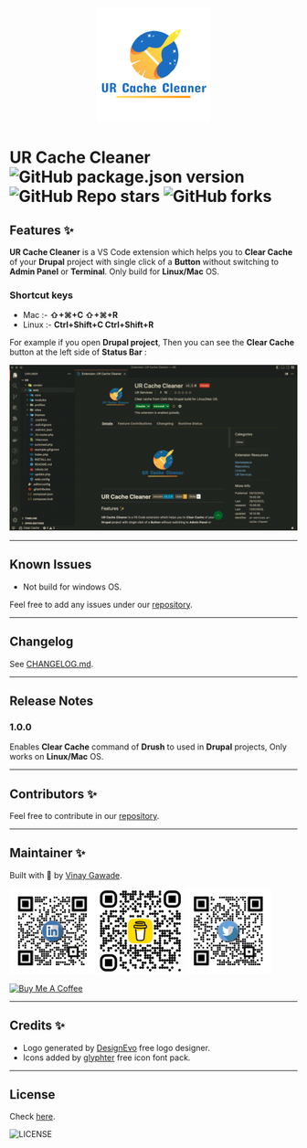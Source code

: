 <h1 align="center">
  <br>
    <img src="assets/images/logo-transparent.png" alt="logo" width="200">
  <br>
</h1>

# **UR Cache Cleaner** ![GitHub package.json version](https://img.shields.io/github/package-json/v/vinugawade/ur-cache-cleaner?style=flat-square) ![GitHub Repo stars](https://img.shields.io/github/stars/vinugawade/ur-cache-cleaner?color=yellow&style=flat-square) ![GitHub forks](https://img.shields.io/github/forks/vinugawade/ur-cache-cleaner?color=white&style=flat-square)

## Features ✨

**UR Cache Cleaner** is a VS Code extension which helps you to **Clear Cache** of your **Drupal** project with single click of a **Button** without switching to **Admin Panel** or **Terminal**. Only build for **Linux/Mac** OS.

### Shortcut keys

- Mac :- **⇧+⌘+C ⇧+⌘+R**
- Linux :- **Ctrl+Shift+C Ctrl+Shift+R**

For example if you open **Drupal project**, Then you can see the **Clear Cache** button at the left side of **Status Bar** :

![Clear Your Cache](assets/images/feature.gif)

---

## Known Issues

- Not build for windows OS.

Feel free to add any issues under our [repository](https://github.com/vinugawade/ur-cache-cleaner/issues).

---

## Changelog

See [CHANGELOG.md](CHANGELOG.md).

---

## Release Notes

### 1.0.0

Enables **Clear Cache** command of **Drush** to used in **Drupal** projects, Only works on **Linux/Mac** OS.

---

## Contributors ✨

Feel free to contribute in our [repository](https://github.com/vinugawade/ur-cache-cleaner).

---

## Maintainer ✨

Built with 💛 by [Vinay Gawade](https://github.com/vinugawade).

<a href="https://www.linkedin.com/in/vinu-gawade" target="_blank"><img src="assets/images/media/LinkedIn.png" alt="logo" width="150"></a>
<a href="https://twitter.com/VinuGawade" target="_blank"><img src="assets/images/media/Bmc.png" alt="logo" width="150"></a>
<a href="https://twitter.com/VinuGawade" target="_blank"><img src="assets/images/media/Twitter.png" alt="logo" width="150"></a>

<a href="https://www.buymeacoffee.com/vinaygawade" target="_blank"><img src="https://cdn.buymeacoffee.com/buttons/v2/default-blue.png" alt="Buy Me A Coffee" style="height: 60px !important;width: 217px !important;" ></a>

---

## Credits ✨

- Logo generated by [DesignEvo](https://www.designevo.com) free logo designer.
- Icons added by [glyphter](https://glyphter.com/) free icon font pack.

---

## License

Check [here](LICENSE).

![LICENSE](https://img.shields.io/github/license/vinugawade/ur-cache-cleaner?style=flat-square)

